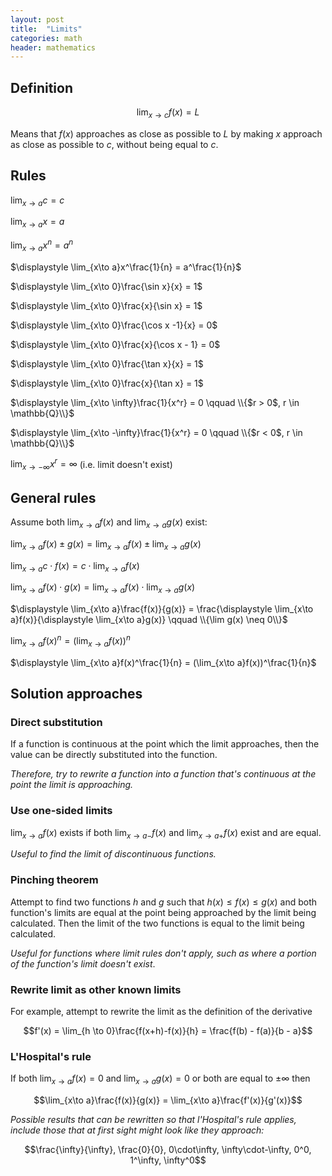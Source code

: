 ```yaml
---
layout: post
title:  "Limits"
categories: math
header: mathematics
---
```


## Definition

$$\displaystyle \lim_{x \to c}f(x) = L$$

Means that $f(x)$ approaches as close as possible to $L$ by making $x$ approach as close as possible to $c$, without being equal to $c$.

## Rules

$\displaystyle \lim_{x\to a}c = c$

$\displaystyle \lim_{x\to a}x = a$

$\displaystyle \lim_{x\to a}x^n = a^n$

$\displaystyle \lim_{x\to a}x^\frac{1}{n} = a^\frac{1}{n}$

$\displaystyle \lim_{x\to 0}\frac{\sin x}{x} = 1$

$\displaystyle \lim_{x\to 0}\frac{x}{\sin x} = 1$

$\displaystyle \lim_{x\to 0}\frac{\cos x -1}{x} = 0$

$\displaystyle \lim_{x\to 0}\frac{x}{\cos x - 1} = 0$

$\displaystyle \lim_{x\to 0}\frac{\tan x}{x} = 1$

$\displaystyle \lim_{x\to 0}\frac{x}{\tan x} = 1$

$\displaystyle \lim_{x\to \infty}\frac{1}{x^r} = 0 \qquad \\{$r > 0$, r \in \mathbb{Q}\\}$

$\displaystyle \lim_{x\to -\infty}\frac{1}{x^r} = 0 \qquad \\{$r < 0$, r \in \mathbb{Q}\\}$

$\displaystyle \lim_{x\to -\infty}x^r = \infty$ (i.e. limit doesn't exist)

## General rules

Assume both $\displaystyle \lim_{x\to a}f(x)$ and $\displaystyle \lim_{x\to a}g(x)$ exist:

$\displaystyle \lim_{x\to a}f(x)\pm g(x) = \lim_{x\to a}f(x) \pm \lim_{x\to a}g(x)$

$\displaystyle \lim_{x\to a}c\cdot f(x) = c \cdot \lim_{x\to a}f(x)$

$\displaystyle \lim_{x\to a}f(x)\cdot g(x) = \lim_{x\to a}f(x) \cdot \lim_{x\to a}g(x)$

$\displaystyle \lim_{x\to a}\frac{f(x)}{g(x)} = \frac{\displaystyle \lim_{x\to a}f(x)}{\displaystyle \lim_{x\to a}g(x)} \qquad \\{\lim g(x) \neq 0\\}$

$\displaystyle \lim_{x\to a}f(x)^n = (\lim_{x\to a}f(x))^n$

$\displaystyle \lim_{x\to a}f(x)^\frac{1}{n} = (\lim_{x\to a}f(x))^\frac{1}{n}$

## Solution approaches

### Direct substitution

If a function is continuous at the point which the limit approaches, then the value can be directly substituted into the function.

_Therefore, try to rewrite a function into a function that's continuous at the point the limit is approaching._

### Use one-sided limits

$\displaystyle\lim_{x\to a}f(x)$ exists if both $\displaystyle\lim_{x\to a-}f(x)$ and $\displaystyle\lim_{x\to a+}f(x)$ exist and are equal.

_Useful to find the limit of discontinuous functions._

### Pinching theorem

Attempt to find two functions $h$ and $g$ such that $h(x) \leq f(x) \leq g(x)$ and both function's limits are equal at the point being approached by the limit being calculated. Then the limit of the two functions is equal to the limit being calculated.

_Useful for functions where limit rules don't apply, such as where a portion of the function's limit doesn't exist_.

### Rewrite limit as other known limits

For example, attempt to rewrite the limit as the definition of the derivative

$$f'(x) = \lim_{h \to 0}\frac{f(x+h)-f(x)}{h} = \frac{f(b) - f(a)}{b - a}$$

### L'Hospital's rule

If both $\displaystyle\lim_{x\to a}f(x) = 0$ and $\displaystyle\lim_{x\to a}g(x) = 0$ or both are equal to $\pm \infty$ then

$$\lim_{x\to a}\frac{f(x)}{g(x)} = \lim_{x\to a}\frac{f'(x)}{g'(x)}$$

_Possible results that can be rewritten so that l'Hospital's rule applies, include those that at first sight might look like they approach:_

$$\frac{\infty}{\infty}, \frac{0}{0}, 0\cdot\infty, \infty\cdot-\infty, 0^0, 1^\infty, \infty^0$$
